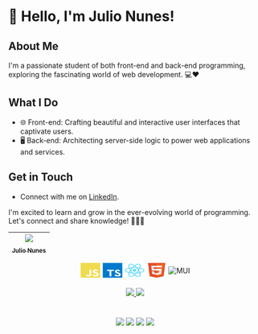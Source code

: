 # 👋 Hello, I'm Julio Nunes!

## About Me
I'm a passionate student of both front-end and back-end programming, exploring the fascinating world of web development. 💻❤

## What I Do
- 🌐 Front-end: Crafting beautiful and interactive user interfaces that captivate users.
- 🖥️ Back-end: Architecting server-side logic to power web applications and services.

## Get in Touch
- Connect with me on [LinkedIn](https://www.linkedin.com/in/julionunesdev/).

I'm excited to learn and grow in the ever-evolving world of programming. Let's connect and share knowledge! 👨‍💻✨


[<img src="https://avatars.githubusercontent.com/u/78341732?v=4" width=115 > <br> <sub> Julio Nunes </sub>](https://github.com/JulioNunesDev) |
| :---: | 




<div align="center" >
  <img align="center" alt="julio-Js"  height="30" width="40" src="https://raw.githubusercontent.com/devicons/devicon/master/icons/javascript/javascript-plain.svg">
  <img align="center" alt="julio-Ts"  height="30" width="40" src="https://raw.githubusercontent.com/devicons/devicon/master/icons/typescript/typescript-plain.svg">
  <img align="center" alt="julio-React" height="30" width="40" src="https://raw.githubusercontent.com/devicons/devicon/master/icons/react/react-original.svg">
  <img align="center" alt="julio-HTML"  height="30" width="40" src="https://raw.githubusercontent.com/devicons/devicon/master/icons/html5/html5-original.svg">
  <img align="center" alt="MUI" height="30" width="40" src="https://cdn.jsdelivr.net/gh/devicons/devicon/icons/materialui/materialui-original.svg">
</div>

<div align="center" style="padding: 20px;">
  <a href="https://github.com/JulioNunesDev">
    <img height="180em" src="https://github-readme-stats.vercel.app/api?username=JulioNunesDev&show_icons=true&theme=tokyonight&include_all_commits=true&count_private=true"/>
  </a>
  <a href="https://github.com/JulioNunesDev">
    <img height="180em" src="https://github-readme-stats.vercel.app/api/top-langs/?username=JulioNunesDev&layout=compact&langs_count=7&theme=tokyonight"/>
  </a>
</div>

<div align="center" style="padding: 20px;">
  <a href="https://www.youtube.com/channel/UCYg9lp2ah0_4x1G8Fitf6aw" target="_blank"><img src="https://img.shields.io/badge/YouTube-FF0000?style=for-the-badge&logo=youtube&logoColor=white" target="_blank"></a>
  <a href="https://www.instagram.com/julionunesyt" target="_blank"><img src="https://img.shields.io/badge/-Instagram-%23E4405F?style=for-the-badge&logo=instagram&logoColor=white" target="_blank"></a>
  <a href="https://discord.gg/4NzNYkpBAP" target="_blank"><img src="https://img.shields.io/badge/Discord-7289DA?style=for-the-badge&logo=discord&logoColor=white" target="_blank"></a> 
  <a href="https://www.linkedin.com/in/julio-nunes-de-oliveira-b6b40721a/" target="_blank"><img src="https://img.shields.io/badge/-LinkedIn-%230077B5?style=for-the-badge&logo=linkedin&logoColor=white" target="_blank"></a> 
</div>

